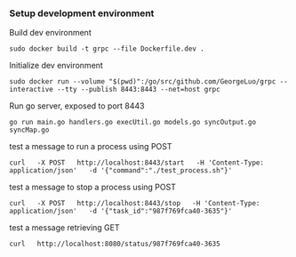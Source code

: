 ### Setup development environment
Build dev environment
```
sudo docker build -t grpc --file Dockerfile.dev .
```
Initialize dev environment
```
sudo docker run --volume "$(pwd)":/go/src/github.com/GeorgeLuo/grpc --interactive --tty --publish 8443:8443 --net=host grpc
```
Run go server, exposed to port 8443
```
go run main.go handlers.go execUtil.go models.go syncOutput.go syncMap.go
```


test a message to run a process using POST
```
curl   -X POST   http://localhost:8443/start   -H 'Content-Type: application/json'   -d '{"command":"./test_process.sh"}'
```
test a message to stop a process using POST
```
curl   -X POST   http://localhost:8443/stop   -H 'Content-Type: application/json'   -d '{"task_id":"987f769fca40-3635"}'
```
test a message retrieving GET
```
curl   http://localhost:8080/status/987f769fca40-3635
```
